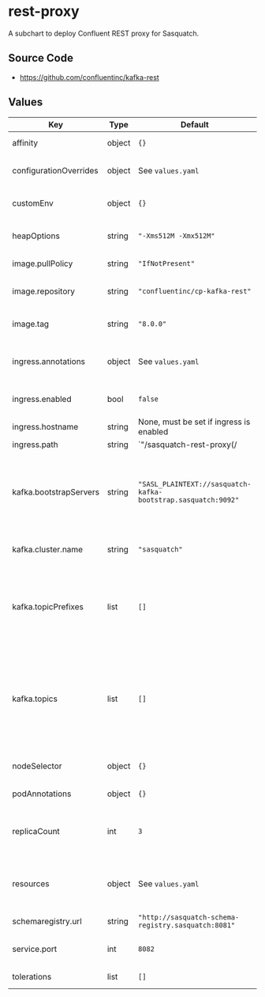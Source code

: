 # rest-proxy

A subchart to deploy Confluent REST proxy for Sasquatch.

## Source Code

* <https://github.com/confluentinc/kafka-rest>

## Values

| Key | Type | Default | Description |
|-----|------|---------|-------------|
| affinity | object | `{}` | Affinity configuration |
| configurationOverrides | object | See `values.yaml` | Kafka REST configuration options |
| customEnv | object | `{}` | Kafka REST additional env variables |
| heapOptions | string | `"-Xms512M -Xmx512M"` | Kafka REST proxy JVM Heap Option |
| image.pullPolicy | string | `"IfNotPresent"` | Image pull policy |
| image.repository | string | `"confluentinc/cp-kafka-rest"` | Kafka REST proxy image repository |
| image.tag | string | `"8.0.0"` | Kafka REST proxy image tag |
| ingress.annotations | object | See `values.yaml` | Additional annotations to add to the ingress |
| ingress.enabled | bool | `false` | Whether to enable the ingress |
| ingress.hostname | string | None, must be set if ingress is enabled | Ingress hostname |
| ingress.path | string | `"/sasquatch-rest-proxy(/|$)(.*)"` | Ingress path @default - `"/sasquatch-rest-proxy(/\|$)(.*)"` |
| kafka.bootstrapServers | string | `"SASL_PLAINTEXT://sasquatch-kafka-bootstrap.sasquatch:9092"` | Kafka bootstrap servers, use the internal listerner on port 9092 with SASL connection |
| kafka.cluster.name | string | `"sasquatch"` | Name of the Strimzi Kafka cluster. |
| kafka.topicPrefixes | list | `[]` | List of topic prefixes to use when exposing Kafka topics to the REST Proxy v2 API. |
| kafka.topics | list | `[]` | List of Kafka topics to create via Strimzi. Alternatively topics can be created using the REST Proxy v3 API. |
| nodeSelector | object | `{}` | Node selector configuration |
| podAnnotations | object | `{}` | Pod annotations |
| replicaCount | int | `3` | Number of Kafka REST proxy pods to run in the deployment |
| resources | object | See `values.yaml` | Kubernetes requests and limits for the Kafka REST proxy |
| schemaregistry.url | string | `"http://sasquatch-schema-registry.sasquatch:8081"` | Schema registry URL |
| service.port | int | `8082` | Kafka REST proxy service port |
| tolerations | list | `[]` | Tolerations configuration |
